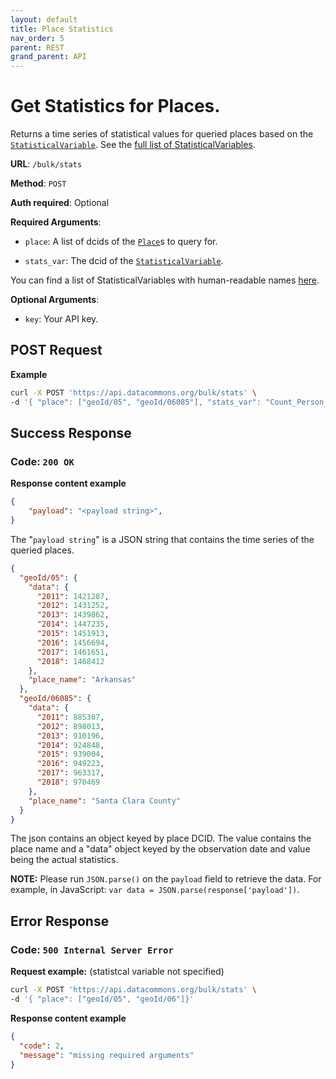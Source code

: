 ```yaml
---
layout: default
title: Place Statistics
nav_order: 5
parent: REST
grand_parent: API
---
```


# Get Statistics for Places.

Returns a time series of statistical values for queried places based on the
[`StatisticalVariable`](https://datacommons.org/browser/StatisticalVariable).
See the [full list of StatisticalVariables](/statistical_variables.html).

**URL**: `/bulk/stats`

**Method**: `POST`

**Auth required**: Optional

**Required Arguments**:

*   `place`: A list of dcids of the
    [`Place`](https://datacommons.org/browser/Place)s to query for.

*   `stats_var`: The dcid of the
    [`StatisticalVariable`](https://datacommons.org/browser/StatisticalVariable).

You can find a list of StatisticalVariables with human-readable names [here](/statistical_variables.html).

**Optional Arguments**:

*   `key`: Your API key.

## POST Request

**Example**

```bash
curl -X POST 'https://api.datacommons.org/bulk/stats' \
-d '{ "place": ["geoId/05", "geoId/06085"], "stats_var": "Count_Person_Male"}'
```

## Success Response

### **Code**: `200 OK`

**Response content example**

```json
{
    "payload": "<payload string>",
}
```

The "`payload string`" is a JSON string that contains the time series of the
queried places.

```json
{
  "geoId/05": {
    "data": {
      "2011": 1421287,
      "2012": 1431252,
      "2013": 1439862,
      "2014": 1447235,
      "2015": 1451913,
      "2016": 1456694,
      "2017": 1461651,
      "2018": 1468412
    },
    "place_name": "Arkansas"
  },
  "geoId/06085": {
    "data": {
      "2011": 885307,
      "2012": 898013,
      "2013": 910196,
      "2014": 924848,
      "2015": 939004,
      "2016": 949223,
      "2017": 963317,
      "2018": 970469
    },
    "place_name": "Santa Clara County"
  }
}
```

The json contains an object keyed by place DCID. The value contains the place
name and a "data" object keyed by the observation date and value being the actual
statistics.

**NOTE:** Please run `JSON.parse()` on the `payload` field to retrieve the data. For example, in JavaScript: `var data = JSON.parse(response['payload'])`.


## Error Response

### **Code**: `500 Internal Server Error`

**Request example:** (statistcal variable not specified)

```bash
curl -X POST 'https://api.datacommons.org/bulk/stats' \
-d '{ "place": ["geoId/05", "geoId/06"]}'
```

**Response content example**

```json
{
  "code": 2,
  "message": "missing required arguments"
}
```
